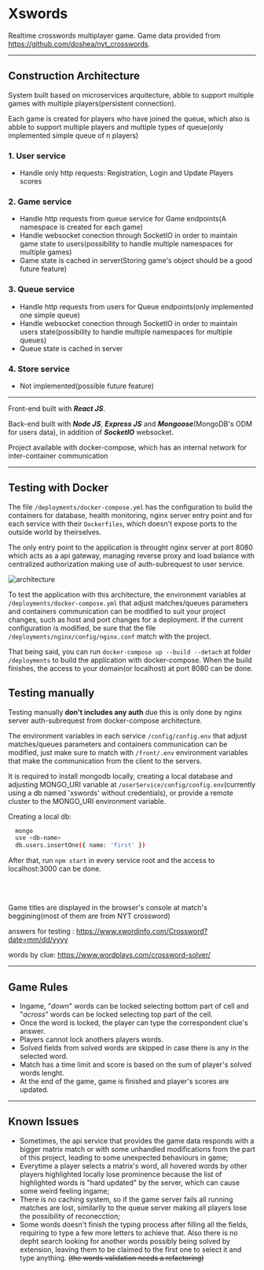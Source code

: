# Xswords

Realtime crosswords multiplayer game.
Game data provided from https://github.com/doshea/nyt_crosswords.

__________________________________________________________________________________________________________________________________________________________________________
## Construction Architecture

System built based on microservices arquitecture, abble to support multiple games with multiple players(persistent connection).

Each game is created for players who have joined the queue, which also is abble to support multiple players and multiple types of queue(only implemented simple queue of n players)

### 1. User service
  - Handle only http requests: Registration, Login and Update Players scores

### 2. Game service
  - Handle http requests from queue service for Game endpoints(A namespace is created for each game)
  - Handle websocket conection through SocketIO in order to maintain game state to users(possibility to handle multiple namespaces for multiple games)
  - Game state is cached in server(Storing game's object should be a good future feature)  
  
### 3. Queue service
  - Handle http requests from users for Queue endpoints(only implemented one simple queue)
  - Handle websocket conection through SocketIO in order to maintain users state(possibility to handle multiple namespaces for multiple queues)
  - Queue state is cached in server
  
### 4. Store service
  - Not implemented(possible future feature) 

  
__________________________________________________________________________________________________________________________________________________________________________
Front-end built with ***React JS***.

Back-end built with ***Node JS***, ***Express JS*** and ***Mongoose***(MongoDB's ODM for users data), in addition of ***SocketIO*** websocket.

Project available with docker-compose, which has an internal network for inter-container communication

__________________________________________________________________________________________________________________________________________________________________________

  ## Testing with Docker
  
   The file `/deployments/docker-compose.yml` has the configuration to build the containers for database, health monitoring, nginx server entry point and for each service with their `Dockerfiles`, which doesn't expose ports to the outside world by theirselves.
   
   The only entry point to the application is throught nginx server at port 8080 which acts as a api gateway, managing reverse proxy and load balance with centralized authorization making use of auth-subrequest to user service.
   
   ![architecture](https://github.com/esteveslima/xswords/blob/master/assets/diagram/xswords-docker-compose-structure.png)
   
   To test the application with this architecture, the environment variables at `/deployments/docker-compose.yml` that adjust matches/queues parameters and containers communication can be modified to suit your project changes, such as host and port changes for a deployment. If the current configuration is modified, be sure that the file `/deployments/nginx/config/nginx.conf` match with the project.
   
   That being said, you can run `docker-compose up --build --detach` at folder `/deployments` to build the application with docker-compose. When the build finishes, the access to your domain(or localhost) at port 8080 can be done.
    
 ## Testing manually  
 
  Testing manually **don't includes any auth** due this is only done by nginx server auth-subrequest from docker-compose architecture.
  
  The environment variables in each service `/config/config.env` that adjust matches/queues parameters and containers communication can be modified, just make sure to match with `/front/.env` environment variables that make the communication from the client to the servers.
  
  It is required to install mongodb locally, creating a local database and adjusting MONGO_URI variable at `/userService/config/config.env`(currently using a db named 'xswords' without credentials), or provide a remote cluster to the MONGO_URI environment variable.
  
  Creating a local db:
  ```bash
    mongo
    use <db-name>
    db.users.insertOne({ name: 'first' })
  ```
 
  After that, run `npm start` in every service root and the access to localhost:3000 can be done.
  
<br/><br/>

Game titles are displayed in the browser's console at match's beggining(most of them are from NYT crossword)

answers for testing : https://www.xwordinfo.com/Crossword?date=mm/dd/yyyy

words by clue: https://www.wordplays.com/crossword-solver/
__________________________________________________________________________________________________________________________________________________________________________
## Game Rules
  - Ingame, "*down*" words can be locked selecting bottom part of cell and "*across*" words can be locked selecting top part of the cell.
  - Once the word is locked, the player can type the correspondent clue's answer.
  - Players cannot lock anothers players words.
  - Solved fields from solved words are skipped in case there is any in the selected word.
  - Match has a time limit and score is based on the sum of player's solved words lenght.
  - At the end of the game, game is finished and player's scores are updated.
__________________________________________________________________________________________________________________________________________________________________________
## Known Issues
 - Sometimes, the api service that provides the game data responds with a bigger matrix match or with some unhandled modifications from the part of this project, leading to some unexpected behaviours in game;
 - Everytime a player selects a matrix's word, all hovered words by other players highlighted locally lose prominence because the list of highlighted words is "hard updated" by the server, which can cause some weird feeling ingame;
 - There is no caching system, so if the game server fails all running matches are lost, similarlly to the queue server making all players lose the possibility of reconecction;
 - Some words doesn't finish the typing process after filling all the fields, requiring to type a few more letters to achieve that. Also there is no depht search looking for another words possibly being solved by extension, leaving them to be claimed to the first one to select it and type anything. ~~(the words validation needs a refactoring)~~
